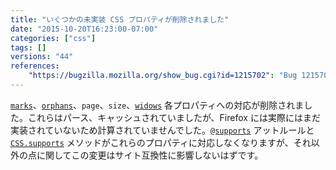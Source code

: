 ```yaml
---
title: "いくつかの未実装 CSS プロパティが削除されました"
date: "2015-10-20T16:23:00-07:00"
categories: ["css"]
tags: []
versions: "44"
references:
    "https://bugzilla.mozilla.org/show_bug.cgi?id=1215702": "Bug 1215702 - remove backend-only CSS properties (marks, orphans, page, size, widows)"
---
```

[`marks`](https://developer.mozilla.org/ja/docs/Web/CSS/%40page/marks)、[`orphans`](https://developer.mozilla.org/ja/docs/Web/CSS/orphans)、`page`、`size`、[`widows`](https://developer.mozilla.org/ja/docs/Web/CSS/widows) 各プロパティへの対応が削除されました。これらはパース、キャッシュされていましたが、Firefox には実際にはまだ実装されていないため計算されていませんでした。[`@supports`](https://developer.mozilla.org/ja/docs/Web/CSS/@supports) アットルールと [`CSS.supports`](https://developer.mozilla.org/ja/docs/Web/API/CSS/supports) メソッドがこれらのプロパティに対応しなくなりますが、それ以外の点に関してこの変更はサイト互換性に影響しないはずです。
